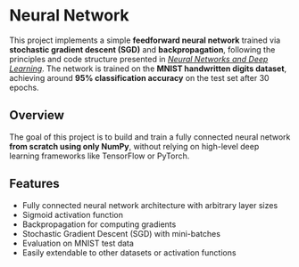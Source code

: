 # Neural Network

This project implements a simple **feedforward neural network** trained via **stochastic gradient descent (SGD)** and **backpropagation**, following the principles and code structure presented in [*Neural Networks and Deep Learning*](http://neuralnetworksanddeeplearning.com/).
The network is trained on the **MNIST handwritten digits dataset**, achieving around **95% classification accuracy** on the test set after 30 epochs.

## Overview

The goal of this project is to build and train a fully connected neural network **from scratch using only NumPy**, without relying on high-level deep learning frameworks like TensorFlow or PyTorch.  

## Features

- Fully connected neural network architecture with arbitrary layer sizes  
- Sigmoid activation function  
- Backpropagation for computing gradients  
- Stochastic Gradient Descent (SGD) with mini-batches  
- Evaluation on MNIST test data  
- Easily extendable to other datasets or activation functions  


